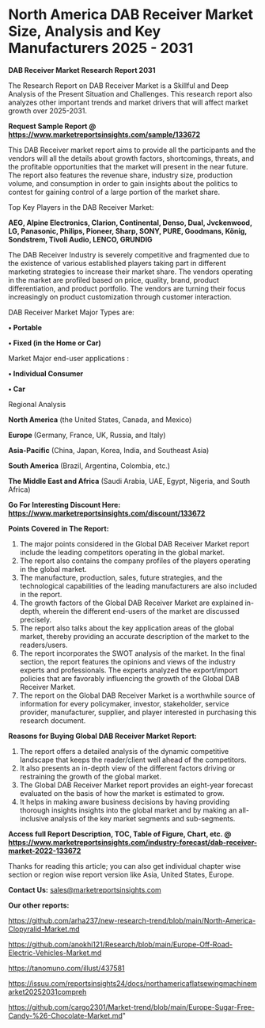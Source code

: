 # North America DAB Receiver Market Size, Analysis and Key Manufacturers 2025 - 2031

<strong>DAB Receiver Market Research Report 2031</strong>

The Research Report on DAB Receiver Market is a Skillful and Deep Analysis of the Present Situation and Challenges. This research report also analyzes other important trends and market drivers that will affect market growth over 2025-2031.

<strong>Request Sample Report @ <a href=https://www.marketreportsinsights.com/sample/133672>https://www.marketreportsinsights.com/sample/133672</a></strong>

This DAB Receiver market report aims to provide all the participants and the vendors will all the details about growth factors, shortcomings, threats, and the profitable opportunities that the market will present in the near future. The report also features the revenue share, industry size, production volume, and consumption in order to gain insights about the politics to contest for gaining control of a large portion of the market share.

Top Key Players in the DAB Receiver Market:

<strong>AEG, Alpine Electronics, Clarion, Continental, Denso, Dual, Jvckenwood, LG, Panasonic, Philips, Pioneer, Sharp, SONY, PURE, Goodmans, König, Sondstrem, Tivoli Audio, LENCO, GRUNDIG</strong>

The DAB Receiver Industry is severely competitive and fragmented due to the existence of various established players taking part in different marketing strategies to increase their market share. The vendors operating in the market are profiled based on price, quality, brand, product differentiation, and product portfolio. The vendors are turning their focus increasingly on product customization through customer interaction.

DAB Receiver Market Major Types are:

<strong>• Portable

• Fixed (in the Home or Car)</strong>

Market Major end-user applications :

<strong>• Individual Consumer

• Car</strong>

Regional Analysis

</u><strong><b>North America</b></strong> (the United States, Canada, and Mexico)

<strong><b>Europe </b></strong>(Germany, France, UK, Russia, and Italy)

<strong><b>Asia-Pacific</b></strong> (China, Japan, Korea, India, and Southeast Asia)

<strong><b>South America</b></strong> (Brazil, Argentina, Colombia, etc.)

<strong><b>The Middle East and Africa</b></strong> (Saudi Arabia, UAE, Egypt, Nigeria, and South Africa)

<strong>Go For Interesting Discount Here: <a href=https://www.marketreportsinsights.com/discount/133672>https://www.marketreportsinsights.com/discount/133672</a></strong>

<strong>Points Covered in The Report:</strong>
<ol>
  <li>The major points considered in the Global DAB Receiver Market report include the leading competitors operating in the global market.</li>
  <li>The report also contains the company profiles of the players operating in the global market.</li>
  <li>The manufacture, production, sales, future strategies, and the technological capabilities of the leading manufacturers are also included in the report.</li>
  <li>The growth factors of the Global DAB Receiver Market are explained in-depth, wherein the different end-users of the market are discussed precisely.</li>
  <li>The report also talks about the key application areas of the global market, thereby providing an accurate description of the market to the readers/users.</li>
  <li>The report incorporates the SWOT analysis of the market. In the final section, the report features the opinions and views of the industry experts and professionals. The experts analyzed the export/import policies that are favorably influencing the growth of the Global DAB Receiver Market.</li>
  <li>The report on the Global DAB Receiver Market is a worthwhile source of information for every policymaker, investor, stakeholder, service provider, manufacturer, supplier, and player interested in purchasing this research document.</li>
</ol>
<strong>Reasons for Buying Global DAB Receiver Market Report:</strong>

<ol>
  <li>The report offers a detailed analysis of the dynamic competitive landscape that keeps the reader/client well ahead of the competitors.</li>
  <li>It also presents an in-depth view of the different factors driving or restraining the growth of the global market.</li>
  <li>The Global DAB Receiver Market report provides an eight-year forecast evaluated on the basis of how the market is estimated to grow.</li>
  <li>It helps in making aware business decisions by having providing thorough insights insights into the global market and by making an all-inclusive analysis of the key market segments and sub-segments.</li>
</ol>
<strong>Access full Report Description, TOC, Table of Figure, Chart, etc. @ <a href=https://www.marketreportsinsights.com/industry-forecast/dab-receiver-market-2022-133672>https://www.marketreportsinsights.com/industry-forecast/dab-receiver-market-2022-133672</a></strong>


Thanks for reading this article; you can also get individual chapter wise section or region wise report version like Asia, United States, Europe.

<strong>Contact Us:</strong>
sales@marketreportsinsights.com

<strong>Our other reports:</strong>

<a href=https://github.com/arha237/new-research-trend/blob/main/North-America-Clopyralid-Market.md>https://github.com/arha237/new-research-trend/blob/main/North-America-Clopyralid-Market.md</a>

<a href=https://github.com/anokhi121/Research/blob/main/Europe-Off-Road-Electric-Vehicles-Market.md>https://github.com/anokhi121/Research/blob/main/Europe-Off-Road-Electric-Vehicles-Market.md</a>

<a href=https://tanomuno.com/illust/437581>https://tanomuno.com/illust/437581</a>

<a href=https://issuu.com/reportsinsights24/docs/northamericaflatsewingmachinemarket20252031compreh>https://issuu.com/reportsinsights24/docs/northamericaflatsewingmachinemarket20252031compreh</a>

<a href=https://github.com/cargo2301/Market-trend/blob/main/Europe-Sugar-Free-Candy-%26-Chocolate-Market.md>https://github.com/cargo2301/Market-trend/blob/main/Europe-Sugar-Free-Candy-%26-Chocolate-Market.md</a>"

